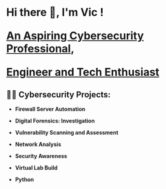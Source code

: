 <h1> Hi there 👋, I'm Vic ! <br/>

<a href="https://github.com/ViCode-X"> An Aspiring Cybersecurity Professional</a>, 

 <a href="https://www.linkedin.com/in/adebiyivictor1
"> Engineer and Tech Enthusiast</a></h1>

<h2>👨‍💻 Cybersecurity Projects:</h2>

- <b>Firewall Server Automation</b>

- <b>Digital Forensics: Investigation</b>
 
- <b>Vulnerability Scanning and Assessment</b>
  
- <b>Network Analysis</b>
 
- <b>Security Awareness</b>
  
- <b>Virtual Lab Build</b>
 
- <b>Python </b>
 
